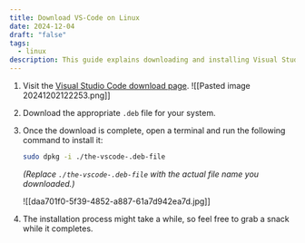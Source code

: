 ```yaml
---
title: Download VS-Code on Linux
date: 2024-12-04
draft: "false"
tags:
  - linux
description: This guide explains downloading and installing Visual Studio Code on Linux using a `.deb` file. It includes navigating the website, terminal commands for installation, and a lighthearted waiting tip.
---
```


1. Visit the [Visual Studio Code download page](https://code.visualstudio.com/download).
	![[Pasted image 20241202122253.png]]
    
2. Download the appropriate `.deb` file for your system.
    
3. Once the download is complete, open a terminal and run the following command to install it:
    
    ```bash
    sudo dpkg -i ./the-vscode-.deb-file
    ```
    
    _(Replace `./the-vscode-.deb-file` with the actual file name you downloaded.)_
    
    ![[daa701f0-5f39-4852-a887-61a7d942ea7d.jpg]]
4. The installation process might take a while, so feel free to grab a snack while it completes.